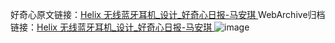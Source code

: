 好奇心原文链接：[Helix 无线蓝牙耳机_设计_好奇心日报-马安琪 ](https://www.qdaily.com/articles/12502.html)
WebArchive归档链接：[Helix 无线蓝牙耳机_设计_好奇心日报-马安琪 ](http://web.archive.org/web/20190623172746/https://www.qdaily.com/articles/12502.html)
![image](http://ww3.sinaimg.cn/large/007d5XDply1g3wjsqz13qj30u03uxnfd)
